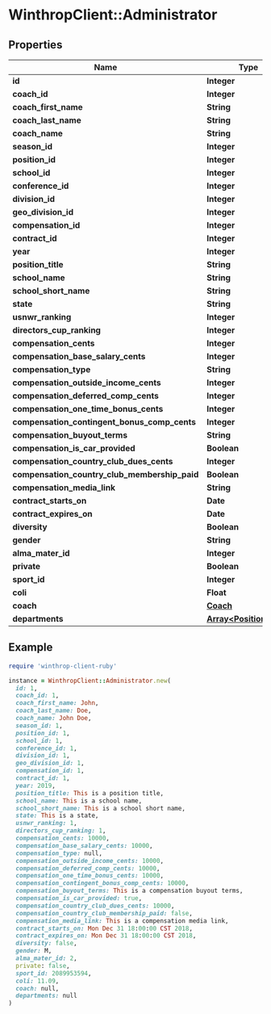 # WinthropClient::Administrator

## Properties

| Name | Type | Description | Notes |
| ---- | ---- | ----------- | ----- |
| **id** | **Integer** |  | [optional] |
| **coach_id** | **Integer** |  | [optional] |
| **coach_first_name** | **String** |  | [optional] |
| **coach_last_name** | **String** |  | [optional] |
| **coach_name** | **String** |  | [optional] |
| **season_id** | **Integer** |  | [optional] |
| **position_id** | **Integer** |  | [optional] |
| **school_id** | **Integer** |  | [optional] |
| **conference_id** | **Integer** |  | [optional] |
| **division_id** | **Integer** |  | [optional] |
| **geo_division_id** | **Integer** |  | [optional] |
| **compensation_id** | **Integer** |  | [optional] |
| **contract_id** | **Integer** |  | [optional] |
| **year** | **Integer** |  | [optional] |
| **position_title** | **String** |  | [optional] |
| **school_name** | **String** |  | [optional] |
| **school_short_name** | **String** |  | [optional] |
| **state** | **String** |  | [optional] |
| **usnwr_ranking** | **Integer** |  | [optional] |
| **directors_cup_ranking** | **Integer** |  | [optional] |
| **compensation_cents** | **Integer** |  | [optional] |
| **compensation_base_salary_cents** | **Integer** |  | [optional] |
| **compensation_type** | **String** |  | [optional] |
| **compensation_outside_income_cents** | **Integer** |  | [optional] |
| **compensation_deferred_comp_cents** | **Integer** |  | [optional] |
| **compensation_one_time_bonus_cents** | **Integer** |  | [optional] |
| **compensation_contingent_bonus_comp_cents** | **Integer** |  | [optional] |
| **compensation_buyout_terms** | **String** |  | [optional] |
| **compensation_is_car_provided** | **Boolean** |  | [optional] |
| **compensation_country_club_dues_cents** | **Integer** |  | [optional] |
| **compensation_country_club_membership_paid** | **Boolean** |  | [optional] |
| **compensation_media_link** | **String** |  | [optional] |
| **contract_starts_on** | **Date** |  | [optional] |
| **contract_expires_on** | **Date** |  | [optional] |
| **diversity** | **Boolean** |  | [optional] |
| **gender** | **String** |  | [optional] |
| **alma_mater_id** | **Integer** |  | [optional] |
| **private** | **Boolean** |  | [optional] |
| **sport_id** | **Integer** |  | [optional] |
| **coli** | **Float** |  | [optional] |
| **coach** | [**Coach**](Coach.md) |  | [optional] |
| **departments** | [**Array&lt;PositionType&gt;**](PositionType.md) |  | [optional] |

## Example

```ruby
require 'winthrop-client-ruby'

instance = WinthropClient::Administrator.new(
  id: 1,
  coach_id: 1,
  coach_first_name: John,
  coach_last_name: Doe,
  coach_name: John Doe,
  season_id: 1,
  position_id: 1,
  school_id: 1,
  conference_id: 1,
  division_id: 1,
  geo_division_id: 1,
  compensation_id: 1,
  contract_id: 1,
  year: 2019,
  position_title: This is a position title,
  school_name: This is a school name,
  school_short_name: This is a school short name,
  state: This is a state,
  usnwr_ranking: 1,
  directors_cup_ranking: 1,
  compensation_cents: 10000,
  compensation_base_salary_cents: 10000,
  compensation_type: null,
  compensation_outside_income_cents: 10000,
  compensation_deferred_comp_cents: 10000,
  compensation_one_time_bonus_cents: 10000,
  compensation_contingent_bonus_comp_cents: 10000,
  compensation_buyout_terms: This is a compensation buyout terms,
  compensation_is_car_provided: true,
  compensation_country_club_dues_cents: 10000,
  compensation_country_club_membership_paid: false,
  compensation_media_link: This is a compensation media link,
  contract_starts_on: Mon Dec 31 18:00:00 CST 2018,
  contract_expires_on: Mon Dec 31 18:00:00 CST 2018,
  diversity: false,
  gender: M,
  alma_mater_id: 2,
  private: false,
  sport_id: 2089953594,
  coli: 11.09,
  coach: null,
  departments: null
)
```

